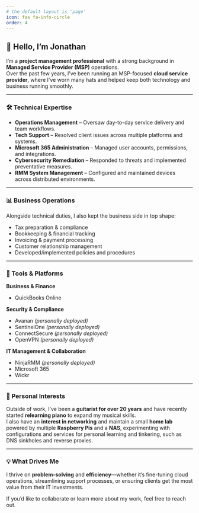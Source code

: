 ```yaml
---
# the default layout is 'page'
icon: fas fa-info-circle
order: 4
---
```


<!--
> Add Markdown syntax content to file `_tabs/about.md`{: .filepath } and it will show up on this page.
{: .prompt-tip } -->

## 👋 Hello, I’m Jonathan

I’m a **project management professional** with a strong background in **Managed Service Provider (MSP)** operations.  
Over the past few years, I’ve been running an MSP-focused **cloud service provider**, where I’ve worn many hats and helped keep both technology and business running smoothly.

---

### 🛠 Technical Expertise
- **Operations Management** – Oversaw day-to-day service delivery and team workflows.
- **Tech Support** – Resolved client issues across multiple platforms and systems.
- **Microsoft 365 Administration** – Managed user accounts, permissions, and integrations.
- **Cybersecurity Remediation** – Responded to threats and implemented preventative measures.
- **RMM System Management** – Configured and maintained devices across distributed environments.

---

### 📊 Business Operations
Alongside technical duties, I also kept the business side in top shape:
- Tax preparation & compliance  
- Bookkeeping & financial tracking  
- Invoicing & payment processing  
- Customer relationship management
- Developed/implemented policies and procedures

---

### 🧰 Tools & Platforms
**Business & Finance**
- QuickBooks Online

**Security & Compliance**
- Avanan *(personally deployed)*
- SentinelOne *(personally deployed)*
- ConnectSecure *(personally deployed)*
- OpenVPN *(personally deployed)*

**IT Management & Collaboration**
- NinjaRMM *(personally deployed)*
- Microsoft 365
- Wickr

---

### 🎸 Personal Interests
Outside of work, I’ve been a **guitarist for over 20 years** and have recently started **relearning piano** to expand my musical skills.  
I also have an **interest in networking** and maintain a small **home lab** powered by multiple **Raspberry Pis** and a **NAS**, experimenting with configurations and services for personal learning and tinkering, such as DNS sinkholes and reverse proxies.

---

### 💡 What Drives Me
I thrive on **problem-solving** and **efficiency**—whether it’s fine-tuning cloud operations, streamlining support processes, or ensuring clients get the most value from their IT investments.

If you’d like to collaborate or learn more about my work, feel free to reach out.  <!--[reach out](/contact). -->
